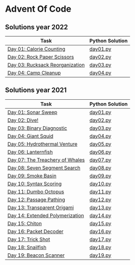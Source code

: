 # Advent Of Code

## Solutions year 2022
Task                                                                      | Python Solution              |
---                                                                       | ---                          |
[Day 01: Calorie Counting](https://adventofcode.com/2022/day/1)           | [day01.py](2022/01/day01.py) |
[Day 02: Rock Paper Scissors](https://adventofcode.com/2022/day/2)        | [day02.py](2022/02/day02.py) |
[Day 03: Rucksack Reorganization](https://adventofcode.com/2022/day/3)    | [day03.py](2022/03/day03.py) |
[Day 04: Camp Cleanup](https://adventofcode.com/2022/day/4)               | [day04.py](2022/04/day04.py) |


## Solutions year 2021
Task                                                                      | Python Solution              |
---                                                                       | ---                          |
[Day 01: Sonar Sweep](http://adventofcode.com/2021/day/1)                 | [day01.py](2021/1/day1.py)   |
[Day 02: Dive!](http://adventofcode.com/2021/day/2)                       | [day02.py](2021/2/day2.py)   |
[Day 03: Binary Diagnostic](http://adventofcode.com/2021/day/3)           | [day03.py](2021/3/day3.py)   |
[Day 04: Giant Squid](http://adventofcode.com/2021/day/4)                 | [day04.py](2021/4/day4.py)   |
[Day 05: Hydrothermal Venture](http://adventofcode.com/2021/day/5)        | [day05.py](2021/5/day5.py)   |
[Day 06: Lanternfish](http://adventofcode.com/2021/day/6)                 | [day06.py](2021/6/day6.py)   |
[Day 07: The Treachery of Whales](http://adventofcode.com/2021/day/7)     | [day07.py](2021/7/day7.py)   |
[Day 08: Seven Segment Search](http://adventofcode.com/2021/day/8)        | [day08.py](2021/8/day8.py)   |
[Day 09: Smoke Basin](http://adventofcode.com/2021/day/9)                 | [day09.py](2021/9/day9.py)   |
[Day 10: Syntax Scoring](http://adventofcode.com/2021/day/10)             | [day10.py](2021/10/day10.py) |
[Day 11: Dumbo Octopus](http://adventofcode.com/2021/day/11)              | [day11.py](2021/11/day11.py) |
[Day 12: Passage Pathing](http://adventofcode.com/2021/day/12)            | [day12.py](2021/12/day12.py) |
[Day 13: Transparent Origami](http://adventofcode.com/2021/day/13)        | [day13.py](2021/13/day13.py) |
[Day 14: Extended Polymerization](http://adventofcode.com/2021/day/14)    | [day14.py](2021/14/day14.py) |
[Day 15: Chiton](http://adventofcode.com/2021/day/15)                     | [day15.py](2021/15/day15.py) |
[Day 16: Packet Decoder](http://adventofcode.com/2021/day/16)             | [day16.py](2021/16/day16.py) |
[Day 17: Trick Shot](http://adventofcode.com/2021/day/17)                 | [day17.py](2021/17/day17.py) |
[Day 18: Snailfish](http://adventofcode.com/2021/day/18)                  | [day18.py](2021/18/day18.py) |
[Day 19: Beacon Scanner](http://adventofcode.com/2021/day/19)             | [day19.py](2021/19/day19.py) |
